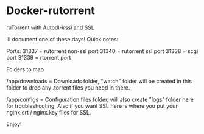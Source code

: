 # Docker-rutorrent

ruTorrent with Autodl-irssi and SSL

Ill document one of these days! Quick notes:

Ports:
31337 = rutorrent non-ssl port
31340 = rutorrent ssl port
31338 = scgi port
31339 = rtorrent port

Folders to map

/app/downloads = Downloads folder, "watch" folder will be created in this folder to drop any .torrent files you need in there.

/app/configs = Configuration files folder, will also create "logs" folder here for troubleshooting, Also if you want SSL here is where you put your nginx.crt / nginx.key files for SSL.

Enjoy!